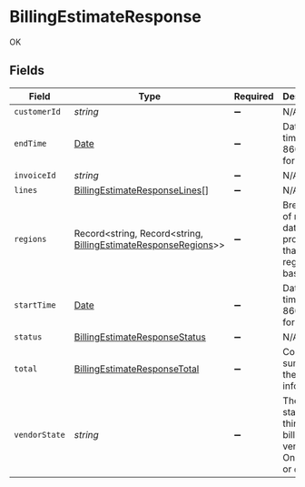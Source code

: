 # BillingEstimateResponse

OK


## Fields

| Field                                                                                                                   | Type                                                                                                                    | Required                                                                                                                | Description                                                                                                             | Example                                                                                                                 |
| ----------------------------------------------------------------------------------------------------------------------- | ----------------------------------------------------------------------------------------------------------------------- | ----------------------------------------------------------------------------------------------------------------------- | ----------------------------------------------------------------------------------------------------------------------- | ----------------------------------------------------------------------------------------------------------------------- |
| `customerId`                                                                                                            | *string*                                                                                                                | :heavy_minus_sign:                                                                                                      | N/A                                                                                                                     | x4xCwxxJxGCx123Rx5xTx                                                                                                   |
| `endTime`                                                                                                               | [Date](https://developer.mozilla.org/en-US/docs/Web/JavaScript/Reference/Global_Objects/Date)                           | :heavy_minus_sign:                                                                                                      | Date and time in ISO 8601 format.                                                                                       | 2020-04-09T18:14:30Z                                                                                                    |
| `invoiceId`                                                                                                             | *string*                                                                                                                | :heavy_minus_sign:                                                                                                      | N/A                                                                                                                     | 7SlAESxcJ2zxHOV4gQ9y9X                                                                                                  |
| `lines`                                                                                                                 | [BillingEstimateResponseLines](../../models/shared/billingestimateresponselines.md)[]                                   | :heavy_minus_sign:                                                                                                      | N/A                                                                                                                     |                                                                                                                         |
| `regions`                                                                                                               | Record<string, Record<string, [BillingEstimateResponseRegions](../../models/shared/billingestimateresponseregions.md)>> | :heavy_minus_sign:                                                                                                      | Breakdown of regional data for products that are region based.                                                          |                                                                                                                         |
| `startTime`                                                                                                             | [Date](https://developer.mozilla.org/en-US/docs/Web/JavaScript/Reference/Global_Objects/Date)                           | :heavy_minus_sign:                                                                                                      | Date and time in ISO 8601 format.                                                                                       | 2020-04-09T18:14:30Z                                                                                                    |
| `status`                                                                                                                | [BillingEstimateResponseStatus](../../models/shared/billingestimateresponsestatus.md)                                   | :heavy_minus_sign:                                                                                                      | N/A                                                                                                                     |                                                                                                                         |
| `total`                                                                                                                 | [BillingEstimateResponseTotal](../../models/shared/billingestimateresponsetotal.md)                                     | :heavy_minus_sign:                                                                                                      | Complete summary of the billing information.                                                                            |                                                                                                                         |
| `vendorState`                                                                                                           | *string*                                                                                                                | :heavy_minus_sign:                                                                                                      | The current state of our third-party billing vendor. One of `up` or `down`.                                             |                                                                                                                         |